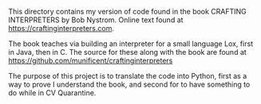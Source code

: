This directory contains my version of code found in the book
CRAFTING INTERPRETERS by Bob Nystrom. Online text found at
https://craftinginterpreters.com.

The book teaches via building an interpreter for a small language Lox,
first in Java, then in C. The source for these along with the book are
found at https://github.com/munificent/craftinginterpreters

The purpose of this project is to translate the code into Python,
first as a way to prove I understand the book, and second for to have
something to do while in CV Quarantine.